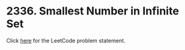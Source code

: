 # 2336. Smallest Number in Infinite Set

Click [here](https://leetcode.com/problems/smallest-number-in-infinite-set/)
for the LeetCode problem statement.
